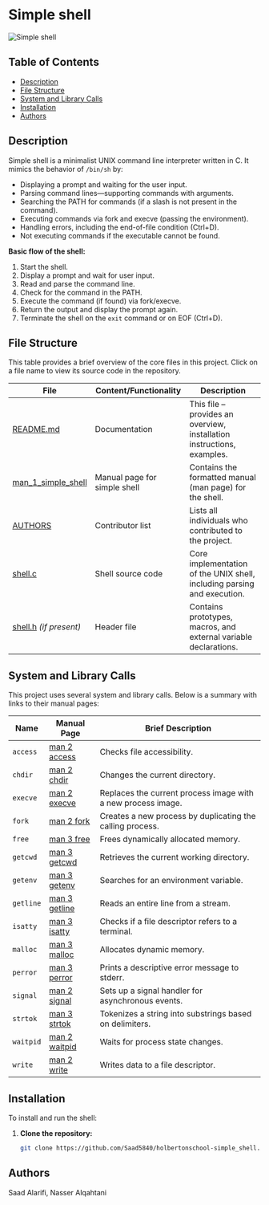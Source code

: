 # Simple shell

![Simple shell](https://i.imgur.com/9m8edhj.jpg)

## Table of Contents
- [Description](#description)
- [File Structure](#file-structure)
- [System and Library Calls](#system-and-library-calls)
- [Installation](#installation)
- [Authors](#authors)

## Description
Simple shell is a minimalist UNIX command line interpreter written in C. It mimics the behavior of `/bin/sh` by:
- Displaying a prompt and waiting for the user input.
- Parsing command lines—supporting commands with arguments.
- Searching the PATH for commands (if a slash is not present in the command).
- Executing commands via fork and execve (passing the environment).
- Handling errors, including the end-of-file condition (Ctrl+D).
- Not executing commands if the executable cannot be found.

**Basic flow of the shell:**
1. Start the shell.
2. Display a prompt and wait for user input.
3. Read and parse the command line.
4. Check for the command in the PATH.
5. Execute the command (if found) via fork/execve.
6. Return the output and display the prompt again.
7. Terminate the shell on the `exit` command or on EOF (Ctrl+D).

## File Structure
This table provides a brief overview of the core files in this project. Click on a file name to view its source code in the repository.

| File                             | Content/Functionality                                                     | Description                                                            |
| -------------------------------- | ------------------------------------------------------------------------- | ---------------------------------------------------------------------- |
| [README.md](README.md)           | Documentation                                                             | This file – provides an overview, installation instructions, examples. |
| [man_1_simple_shell](man_1_simple_shell) | Manual page for simple shell                                            | Contains the formatted manual (man page) for the shell.                |
| [AUTHORS](AUTHORS)               | Contributor list                                                          | Lists all individuals who contributed to the project.                |
| [shell.c](shell.c)               | Shell source code                                                         | Core implementation of the UNIX shell, including parsing and execution. |
| [shell.h](shell.h) *(if present)*| Header file                                                               | Contains prototypes, macros, and external variable declarations.     |

## System and Library Calls
This project uses several system and library calls. Below is a summary with links to their manual pages:

| Name       | Manual Page                                                                                  | Brief Description                                                                                   |
| ---------- | -------------------------------------------------------------------------------------------- | --------------------------------------------------------------------------------------------------- |
| `access`   | [man 2 access](https://man7.org/linux/man-pages/man2/access.2.html)                          | Checks file accessibility.                                                                          |
| `chdir`    | [man 2 chdir](https://man7.org/linux/man-pages/man2/chdir.2.html)                            | Changes the current directory.                                                                      |
| `execve`   | [man 2 execve](https://man7.org/linux/man-pages/man2/execve.2.html)                          | Replaces the current process image with a new process image.                                        |
| `fork`     | [man 2 fork](https://man7.org/linux/man-pages/man2/fork.2.html)                              | Creates a new process by duplicating the calling process.                                           |
| `free`     | [man 3 free](https://man7.org/linux/man-pages/man3/free.3.html)                              | Frees dynamically allocated memory.                                                                 |
| `getcwd`   | [man 3 getcwd](https://man7.org/linux/man-pages/man3/getcwd.3.html)                          | Retrieves the current working directory.                                                            |
| `getenv`   | [man 3 getenv](https://man7.org/linux/man-pages/man3/getenv.3.html)                          | Searches for an environment variable.                                                               |
| `getline`  | [man 3 getline](https://man7.org/linux/man-pages/man3/getline.3.html)                        | Reads an entire line from a stream.                                                                 |
| `isatty`   | [man 3 isatty](https://man7.org/linux/man-pages/man3/isatty.3.html)                          | Checks if a file descriptor refers to a terminal.                                                   |
| `malloc`   | [man 3 malloc](https://man7.org/linux/man-pages/man3/malloc.3.html)                          | Allocates dynamic memory.                                                                           |
| `perror`   | [man 3 perror](https://man7.org/linux/man-pages/man3/perror.3.html)                          | Prints a descriptive error message to stderr.                                                       |
| `signal`   | [man 2 signal](https://man7.org/linux/man-pages/man2/signal.2.html)                          | Sets up a signal handler for asynchronous events.                                                 |
| `strtok`   | [man 3 strtok](https://man7.org/linux/man-pages/man3/strtok.3.html)                          | Tokenizes a string into substrings based on delimiters.                                             |
| `waitpid`  | [man 2 waitpid](https://man7.org/linux/man-pages/man2/waitpid.2.html)                        | Waits for process state changes.                                                                    |
| `write`    | [man 2 write](https://man7.org/linux/man-pages/man2/write.2.html)                            | Writes data to a file descriptor.                                                                   |

## Installation
To install and run the shell:

1. **Clone the repository:**

   ```bash
   git clone https://github.com/Saad5840/holbertonschool-simple_shell.git

## Authors
Saad Alarifi,
Nasser Alqahtani
